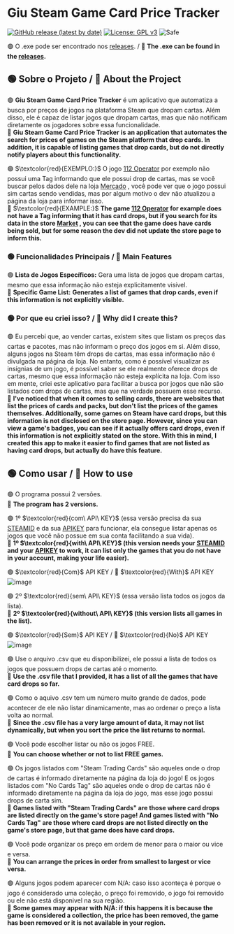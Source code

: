 # Giu Steam Game Card Price Tracker

[![GitHub release (latest by date)](https://img.shields.io/github/v/release/o-giu/giu-steam-game-card-price-tracker)](https://github.com/o-giu/giu-steam-game-card-price-tracker/releases/)
[![License: GPL v3](https://img.shields.io/badge/License-GPLv3-blue.svg)](https://github.com/o-giu/giu-steam-game-card-price-tracker/blob/main/LICENSE)
![Safe](https://img.shields.io/badge/Safe-passing-green.svg)
<!--![GitHub issues](https://img.shields.io/github/issues/username/giu-steam-game-card-price-tracker)-->

🟢 O .exe pode ser encontrado nos [releases](https://github.com/o-giu/giu-steam-game-card-price-tracker/releases/). / 🔵 **The .exe can be found in the [releases](https://github.com/o-giu/giu-steam-game-card-price-tracker/releases/).**<p>

## 🟢 Sobre o Projeto / 🔵 About the Project

🟢 **Giu Steam Game Card Price Tracker** é um aplicativo que automatiza a busca por preços de jogos na plataforma Steam que dropam cartas. Além disso, ele é capaz de listar jogos que dropam cartas, mas que não notificam diretamente os jogadores sobre essa funcionalidade.<br>
🔵 **Giu Steam Game Card Price Tracker** **is an application that automates the search for prices of games on the Steam platform that drop cards. In addition, it is capable of listing games that drop cards, but do not directly notify players about this functionality.**<p>

🟢 $\textcolor{red}{EXEMPLO:}$ O jogo [112 Operator](https://store.steampowered.com/app/793460/112_Operator/) por exemplo não possui uma Tag informando que ele possui drop de cartas, mas se você buscar pelos dados dele na loja [Mercado](https://steamcommunity.com/market/search?q=112+operator) , você pode ver que o jogo possui sim cartas sendo vendidas, mas por algum motivo o dev não atualizou a página da loja para informar isso.<br>
🔵 $\textcolor{red}{EXAMPLE:}$ **The game [112 Operator](https://store.steampowered.com/app/793460/112_Operator/) for example does not have a Tag informing that it has card drops, but if you search for its data in the store [Market](https://steamcommunity.com/market/search?q=112+operator) , you can see that the game does have cards being sold, but for some reason the dev did not update the store page to inform this.**

### 🟢 Funcionalidades Principais / 🔵 Main Features

🟢 **Lista de Jogos Específicos:** Gera uma lista de jogos que dropam cartas, mesmo que essa informação não esteja explicitamente visível.<br>
🔵 **Specific Game List:** **Generates a list of games that drop cards, even if this information is not explicitly visible.**<p>

### 🟢 Por que eu criei isso? / 🔵 Why did I create this?

🟢 Eu percebi que, ao vender cartas, existem sites que listam os preços das cartas e pacotes, mas não informam o preço dos jogos em si. Além disso, alguns jogos na Steam têm drops de cartas, mas essa informação não é divulgada na página da loja. No entanto, como é possível visualizar as insígnias de um jogo, é possível saber se ele realmente oferece drops de cartas, mesmo que essa informação não esteja explícita na loja. Com isso em mente, criei este aplicativo para facilitar a busca por jogos que não são listados com drops de cartas, mas que na verdade possuem esse recurso.<br>
🔵 **I've noticed that when it comes to selling cards, there are websites that list the prices of cards and packs, but don't list the prices of the games themselves. Additionally, some games on Steam have card drops, but this information is not disclosed on the store page. However, since you can view a game's badges, you can see if it actually offers card drops, even if this information is not explicitly stated on the store. With this in mind, I created this app to make it easier to find games that are not listed as having card drops, but actually do have this feature.**<p>

## 🟢 Como usar / 🔵 How to use
🟢 O programa possui 2 versões.<br>
🔵 **The program has 2 versions.**<p>
  
🟢 1º $\textcolor{red}{com\ API\ KEY\}$ (essa versão precisa da sua [STEAMID](https://steamdb.info/calculator/) e da sua [APIKEY](https://steamcommunity.com/dev/apikey) para funcionar, ela consegue listar apenas os jogos que você não possue em sua conta facilitando a sua vida).<br>
🔵 **1º $\textcolor{red}{with\ API\ KEY\}$ (this version needs your [STEAMID](https://steamdb.info/calculator/) and your [APIKEY](https://steamcommunity.com/dev/apikey) to work, it can list only the games that you do not have in your account, making your life easier).**<p>

🟢 $\textcolor{red}{Com}$ API KEY / 🔵 $\textcolor{red}{With}$ API KEY
![image](https://github.com/user-attachments/assets/178ac5fd-83ef-4188-bdc3-3450e0adacb4)

🟢 2º $\textcolor{red}{sem\ API\ KEY\}$ (essa versão lista todos os jogos da lista).<br>
🔵 **2º $\textcolor{red}{without\ API\ KEY\}$ (this version lists all games in the list).**<p>

🟢 $\textcolor{red}{Sem}$ API KEY / 🔵 $\textcolor{red}{No}$ API KEY
![image](https://github.com/user-attachments/assets/0c1ad325-6536-4ead-8bc9-726e1f5809e9)
   
🟢 Use o arquivo .csv que eu disponibilizei, ele possui a lista de todos os jogos que possuem drops de cartas até o momento.<br>
🔵 **Use the .csv file that I provided, it has a list of all the games that have card drops so far.**<p>

🟢 Como o aquivo .csv tem um número muito grande de dados, pode acontecer de ele não listar dinamicamente, mas ao ordenar o preço a lista volta ao normal.<br>
🔵 **Since the .csv file has a very large amount of data, it may not list dynamically, but when you sort the price the list returns to normal.**<p>

🟢 Você pode escolher listar ou não os jogos FREE.<br>
🔵 **You can choose whether or not to list FREE games.**<p>

🟢 Os jogos listados com "Steam Trading Cards" são aqueles onde o drop de cartas é informado diretamente na página da loja do jogo! E os jogos listados com "No Cards Tag" são aqueles onde o drop de cartas não é informado diretamente na página da loja do jogo, mas esse jogo possui drops de carta sim.<br>
🔵 **Games listed with "Steam Trading Cards" are those where card drops are listed directly on the game's store page! And games listed with "No Cards Tag" are those where card drops are not listed directly on the game's store page, but that game does have card drops.**<p>
 
🟢 Você pode organizar os preço em ordem de menor para o maior ou vice e versa.<br>
🔵 **You can arrange the prices in order from smallest to largest or vice versa.**<p>
 
🟢 Alguns jogos podem aparecer com N/A: caso isso aconteça é porque o jogo é considerado uma coleção, o preço foi removido, o jogo foi removido ou ele não está disponivel na sua região.<br>
🔵 **Some games may appear with N/A: if this happens it is because the game is considered a collection, the price has been removed, the game has been removed or it is not available in your region.**<p>
